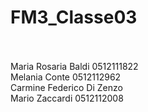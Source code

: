 # FM3_Classe03
<br><br>
Maria Rosaria Baldi 0512111822<br>
Melania Conte 0512112962 <br>
Carmine Federico Di Zenzo <br>
Mario Zaccardi 0512112008<br>
